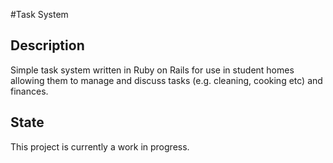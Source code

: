 #Task System
## Description
Simple task system written in Ruby on Rails for use in student homes allowing them to manage and discuss tasks (e.g. cleaning, cooking etc) and finances.

## State
This project is currently a work in progress.


